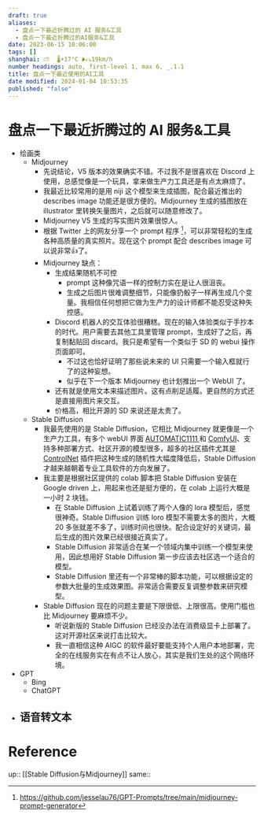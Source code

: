 ```yaml
---
draft: true
aliases:
  - 盘点一下最近折腾过的 AI 服务&工具
  - 盘点一下最近折腾过的AI服务&工具
date: 2023-06-15 10:06:00
tags: []
shanghai: ⛅️  🌡️+17°C 🌬️↘19km/h
number headings: auto, first-level 1, max 6, _.1.1
title: 盘点一下最近使用的AI工具
date modified: 2024-01-04 10:53:35
published: "false"
---
```


# 盘点一下最近折腾过的 AI 服务&工具

- 绘画类
	- Midjourney
		- 先说结论，V5 版本的效果确实不错。不过我不是很喜欢在 Discord 上使用，总感觉像是一个玩具，拿来做生产力工具还是有点太麻烦了。
		- 我最近比较常用的是用 niji 这个模型来生成插图，配合最近推出的 describes   image 功能还是很方便的。Midjourney 生成的插图放在 illustrator 里转换矢量图片，之后就可以随意修改了。
		- Midjourney V5 生成的写实图片效果很惊人。
		- 根据 Twitter 上的网友分享一个 prompt 程序 [^1]，可以非常轻松的生成各种高质量的真实照片。现在这个 prompt 配合 describes image 可以说非常👍了。
		- Midjourney 缺点：
			- 生成结果随机不可控
				- prompt 这种像咒语一样的控制力实在是让人很沮丧。
				- 生成之后图片很难调整细节，只能像扔骰子一样再生成几个变量。我相信任何想把它做为生产力的设计师都不能忍受这种失控感。
			- Discord 机器人的交互体验很糟糕。现在的输入体验类似于手抄本的时代。用户需要去其他工具里管理 prompt，生成好了之后，再复制黏贴回 discard。我只是希望有一个类似于 SD 的 webui 操作页面即可。
				- 不过这也恰好证明了那些说未来的 UI 只需要一个输入框就行了的这种妄想。
				- 似乎在下一个版本 Midjourney 也计划推出一个 WebUI 了。
			- 还有就是使用文本来描述图片。这有点削足适履。更自然的方式还是直接用图片来交互。
			- 价格高，相比开源的 SD 来说还是太贵了。
	- Stable Diffusion
		- 我最先使用的是 Stable Diffusion，它相比 Midjourney 就更像是一个生产力工具，有多个 webUI 界面 [AUTOMATIC1111 ](https://github.com/AUTOMATIC1111/stable-diffusion-webui) 和 [ComfyUI](https://github.com/comfyanonymous/ComfyUI)、支持多种部署方式、社区开源的模型很多，超多的社区插件尤其是 [ControlNet](https://github.com/lllyasviel/ControlNet) 插件把这种生成的随机性大幅度降低后，Stable Diffusion 才越来越朝着专业工具软件的方向发展了。
		- 我主要是根据社区提供的 colab 脚本把 Stable Diffusion 安装在 Google driven 上，用起来也还是挺方便的，在 colab 上运行大概是一小时 2 块钱。
			- 在 Stable Diffusion 上试着训练了两个人像的 lora 模型后，感觉很神奇。Stable Diffusion 训练 loro 模型不需要太多的图片，大概 20 多张就差不多了，训练时间也很快。配合设定好的关键词，最后生成的图片效果已经很接近真实了。
			- Stable Diffusion 非常适合在某一个领域内集中训练一个模型来使用，因此想用好 Stable Diffusion 第一步应该去社区选一个适合的模型。
			- Stable Diffusion 里还有一个非常棒的脚本功能，可以根据设定的参数大批量的生成效果图。非常适合需要反复调整参数来研究模型。
		- Stable Diffusion 现在的问题主要是下限很低、上限很高。使用门槛也比 Midjourney 要麻烦不少。
			- 听说新版的 Stable Diffusion 已经没办法在消费级显卡上部署了。这对开源社区来说打击比较大。
			- 我一直相信这种 AIGC 的软件最好要能支持个人用户本地部署，完全的在线服务实在有点不让人放心，其实是我们生处的这个网络环境。
- GPT
	- Bing
	- ChatGPT
- 语音转文本
	-

# Reference

up:: [[Stable Diffusion与Midjourney]]
same::

[^1]: https://github.com/jesselau76/GPT-Prompts/tree/main/midjourney-prompt-generator